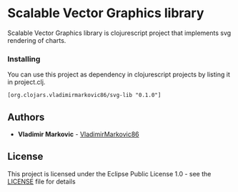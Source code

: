 # Scalable Vector Graphics library

Scalable Vector Graphics library is clojurescript project that implements svg rendering of charts.

### Installing

You can use this project as dependency in clojurescript projects by listing it in project.clj.

```
[org.clojars.vladimirmarkovic86/svg-lib "0.1.0"]
```

## Authors

* **Vladimir Markovic** - [VladimirMarkovic86](https://github.com/VladimirMarkovic86)

## License

This project is licensed under the Eclipse Public License 1.0 - see the [LICENSE](LICENSE) file for details

